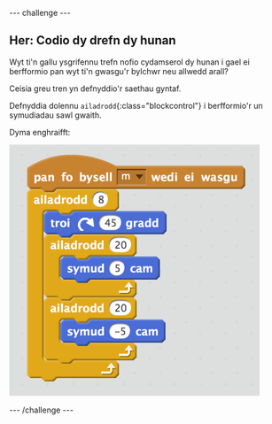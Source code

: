 --- challenge ---
## Her: Codio dy drefn dy hunan 

Wyt ti'n gallu ysgrifennu trefn nofio cydamserol dy hunan i gael ei berfformio pan wyt ti'n gwasgu'r bylchwr neu allwedd arall?

Ceisia greu tren yn defnyddio'r saethau gyntaf. 

Defnyddia dolennu `ailadrodd`{:class="blockcontrol"} i berfformio'r un symudiadau sawl gwaith.

Dyma enghraifft:

![screenshot](images/swim-challenge.png)


--- /challenge ---
